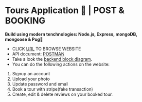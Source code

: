 # Tours Application 🥾 | POST & BOOKING

**Build using modern tenchnologies: Node.js, Express, mongoDB, mongoose & Pug**🐶

- CLICK [URL](https://tourapp-production.up.railway.app/) TO BROWSE WEBSITE
- API document: [POSTMAN](https://web.postman.co/documentation/36501836-9ba6d4b5-89b0-4ca2-bc1b-5424c508cbca/publish?workspaceId=b8b80748-15ec-4d90-83ca-ad19452caf8f#content)
- Take a look the [backend block diagram](https://drive.google.com/file/d/1xrgAqek2ow_CuhxzXMxvWQvAU3BZ8s7M/view?usp=sharing).
- You can do the following actions on the website:
1. Signup an account
2. Upload your photo
3. Update password and email
5. Book a tour with stripe(fake transaction)
6. Create, edit & delete reviews on your booked tour.
